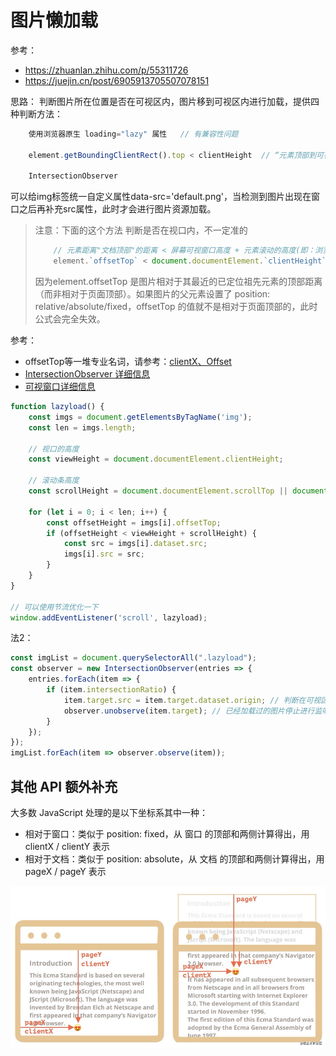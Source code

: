 # 图片懒加载

参考：
* https://zhuanlan.zhihu.com/p/55311726
* https://juejin.cn/post/6905913705507078151

思路：
判断图片所在位置是否在可视区内，图片移到可视区内进行加载，提供四种判断方法：
```js
    使用浏览器原生 loading="lazy" 属性   // 有兼容性问题

    element.getBoundingClientRect().top < clientHeight  // “元素顶部到可视窗口顶部的距离”小于可视窗口的高度。
    
    IntersectionObserver
```
可以给img标签统一自定义属性data-src='default.png'，当检测到图片出现在窗口之后再补充src属性，此时才会进行图片资源加载。

> 注意：下面的这个方法 判断是否在视口内，不一定准的
> ```js
>     // 元素距离"文档顶部"的距离 < 屏幕可视窗口高度 + 元素滚动的高度(即：浏览器窗口顶部 到 文档顶部之间的距离)
>     element.`offsetTop` < document.documentElement.`clientHeight` + document.documentElement.`scrollTop`     
> ```
> 因为element.offsetTop 是图片相对于其最近的已定位祖先元素的顶部距离（而非相对于页面顶部）。如果图片的父元素设置了 position: relative/absolute/fixed，offsetTop 的值就不是相对于页面顶部的，此时公式会完全失效。


参考：
* offsetTop等一堆专业名词，请参考：[clientX、Offset](../JS/clientX%20pageX等/readMe.md)
* [IntersectionObserver 详细信息](../JS/clientX%20pageX等/IntersectionObserver.md)
* [可视窗口详细信息](../JS/clientX%20pageX等/可视窗口.md)

```js
function lazyload() {
    const imgs = document.getElementsByTagName('img');
    const len = imgs.length;
    
    // 视口的高度
    const viewHeight = document.documentElement.clientHeight;
    
    // 滚动条高度
    const scrollHeight = document.documentElement.scrollTop || document.body.scrollTop;

    for (let i = 0; i < len; i++) {
        const offsetHeight = imgs[i].offsetTop;
        if (offsetHeight < viewHeight + scrollHeight) {
            const src = imgs[i].dataset.src;
            imgs[i].src = src;
        }
    }
}

// 可以使用节流优化一下
window.addEventListener('scroll', lazyload);
```

法2：
```js
const imgList = document.querySelectorAll(".lazyload");
const observer = new IntersectionObserver(entries => {
    entries.forEach(item => {
        if (item.intersectionRatio) {
            item.target.src = item.target.dataset.origin; // 判断在可视区了，把data-origin的值放到src
            observer.unobserve(item.target); // 已经加载过的图片停止进行监听
        }
    });
});
imgList.forEach(item => observer.observe(item));
```

## 其他 API 额外补充
大多数 JavaScript 处理的是以下坐标系其中一种：

* 相对于窗口：类似于 position: fixed，从 窗口 的顶部和两侧计算得出，用 clientX / clientY 表示
* 相对于文档：类似于 position: absolute，从 文档 的顶部和两侧计算得出，用 pageX / pageY 表示

![JS坐标体系](./icon/lazy-load.jpg)